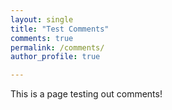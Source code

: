 ```yaml
---
layout: single
title: "Test Comments"
comments: true
permalink: /comments/
author_profile: true

---
```

This is a page testing out comments!
